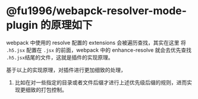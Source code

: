 # @fu1996/webapck-resolver-mode-plugin 的原理如下

webpack 中使用的 resolve 配置的 extensions 会被遍历查找，其实在这里 将 `.h5.jsx` 配置在 `.jsx` 的前面，webpack 中的 enhance-resolve 就会去优先查找 `.h5.jsx`结尾的文件，这就是插件的实现原理。

基于以上的实现原理，对插件进行更加细致的处理，

1. 比如在对一些指定的目录或者文件后缀才进行上述优先级后缀的规则，进而实现更细致的打包控制。
